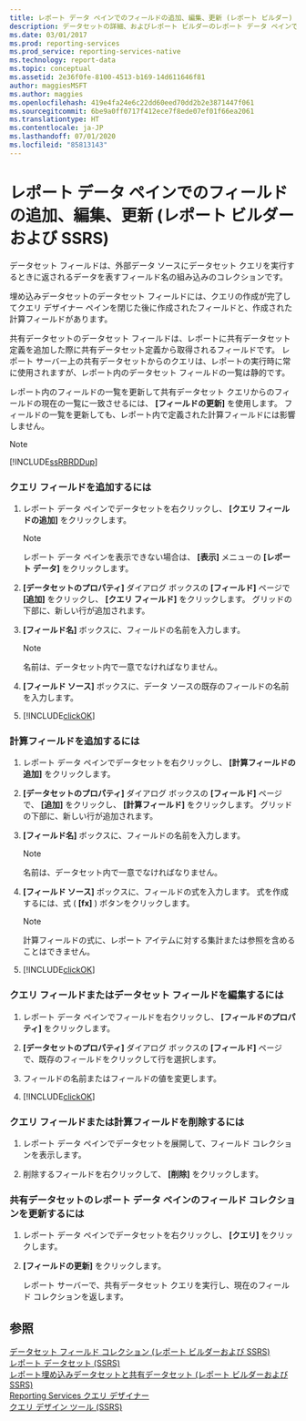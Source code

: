 ```yaml
---
title: レポート データ ペインでのフィールドの追加、編集、更新 (レポート ビルダー) | Microsoft Docs
description: データセットの詳細、およびレポート ビルダーのレポート データ ペインでフィールドの追加、編集、更新を行う方法について説明します。
ms.date: 03/01/2017
ms.prod: reporting-services
ms.prod_service: reporting-services-native
ms.technology: report-data
ms.topic: conceptual
ms.assetid: 2e36f0fe-8100-4513-b169-14d611646f81
author: maggiesMSFT
ms.author: maggies
ms.openlocfilehash: 419e4fa24e6c22dd60eed70dd2b2e3871447f061
ms.sourcegitcommit: 6be9a0ff0717f412ece7f8ede07ef01f66ea2061
ms.translationtype: HT
ms.contentlocale: ja-JP
ms.lasthandoff: 07/01/2020
ms.locfileid: "85813143"
---
```

# <a name="add-edit-refresh-fields-in-the-report-data-pane-report-builder-and-ssrs"></a>レポート データ ペインでのフィールドの追加、編集、更新 (レポート ビルダーおよび SSRS)
  データセット フィールドは、外部データ ソースにデータセット クエリを実行するときに返されるデータを表すフィールド名の組み込みのコレクションです。  
  
 埋め込みデータセットのデータセット フィールドには、クエリの作成が完了してクエリ デザイナー ペインを閉じた後に作成されたフィールドと、作成された計算フィールドがあります。  
  
 共有データセットのデータセット フィールドは、レポートに共有データセット定義を追加した際に共有データセット定義から取得されるフィールドです。 レポート サーバー上の共有データセットからのクエリは、レポートの実行時に常に使用されますが、レポート内のデータセット フィールドの一覧は静的です。  
  
 レポート内のフィールドの一覧を更新して共有データセット クエリからのフィールドの現在の一覧に一致させるには、 **[フィールドの更新]** を使用します。 フィールドの一覧を更新しても、レポート内で定義された計算フィールドには影響しません。  
  
> [!NOTE]  
>  [!INCLUDE[ssRBRDDup](../../includes/ssrbrddup-md.md)]  
  
### <a name="to-add-a-query-field"></a>クエリ フィールドを追加するには  
  
1.  レポート データ ペインでデータセットを右クリックし、 **[クエリ フィールドの追加]** をクリックします。  
  
    > [!NOTE]  
    >  レポート データ ペインを表示できない場合は、 **[表示]** メニューの **[レポート データ]** をクリックします。  
  
2.  **[データセットのプロパティ]** ダイアログ ボックスの **[フィールド]** ページで **[追加]** をクリックし、 **[クエリ フィールド]** をクリックします。 グリッドの下部に、新しい行が追加されます。  
  
3.  **[フィールド名]** ボックスに、フィールドの名前を入力します。  
  
    > [!NOTE]  
    >  名前は、データセット内で一意でなければなりません。  
  
4.  **[フィールド ソース]** ボックスに、データ ソースの既存のフィールドの名前を入力します。  
  
5.  [!INCLUDE[clickOK](../../includes/clickok-md.md)]  
  
### <a name="to-add-a-calculated-field"></a>計算フィールドを追加するには  
  
1.  レポート データ ペインでデータセットを右クリックし、 **[計算フィールドの追加]** をクリックします。  
  
2.  **[データセットのプロパティ]** ダイアログ ボックスの **[フィールド]** ページで、 **[追加]** をクリックし、 **[計算フィールド]** をクリックします。 グリッドの下部に、新しい行が追加されます。  
  
3.  **[フィールド名]** ボックスに、フィールドの名前を入力します。  
  
    > [!NOTE]  
    >  名前は、データセット内で一意でなければなりません。  
  
4.  **[フィールド ソース]** ボックスに、フィールドの式を入力します。 式を作成するには、式 ( **[fx]** ) ボタンをクリックします。  
  
    > [!NOTE]  
    >  計算フィールドの式に、レポート アイテムに対する集計または参照を含めることはできません。  
  
5.  [!INCLUDE[clickOK](../../includes/clickok-md.md)]  
  
### <a name="to-edit-a-query-field-or-a-dataset-field"></a>クエリ フィールドまたはデータセット フィールドを編集するには  
  
1.  レポート データ ペインでフィールドを右クリックし、 **[フィールドのプロパティ]** をクリックします。  
  
2.  **[データセットのプロパティ]** ダイアログ ボックスの **[フィールド]** ページで、既存のフィールドをクリックして行を選択します。  
  
3.  フィールドの名前またはフィールドの値を変更します。  
  
4.  [!INCLUDE[clickOK](../../includes/clickok-md.md)]  
  
### <a name="to-delete-a-query-field-or-a-calculated-field"></a>クエリ フィールドまたは計算フィールドを削除するには  
  
1.  レポート データ ペインでデータセットを展開して、フィールド コレクションを表示します。  
  
2.  削除するフィールドを右クリックして、 **[削除]** をクリックします。  
  
### <a name="to-refresh-the-field-collection-in-the-report-data-pane-for-a-shared-dataset"></a>共有データセットのレポート データ ペインのフィールド コレクションを更新するには  
  
1.  レポート データ ペインでデータセットを右クリックし、 **[クエリ]** をクリックします。  
  
2.  **[フィールドの更新]** をクリックします。  
  
     レポート サーバーで、共有データセット クエリを実行し、現在のフィールド コレクションを返します。  
  
## <a name="see-also"></a>参照  
 [データセット フィールド コレクション &#40;レポート ビルダーおよび SSRS&#41;](../../reporting-services/report-data/dataset-fields-collection-report-builder-and-ssrs.md)   
 [レポート データセット (SSRS)](../../reporting-services/report-data/report-datasets-ssrs.md)   
 [レポート埋め込みデータセットと共有データセット &#40;レポート ビルダーおよび SSRS&#41;](../../reporting-services/report-data/report-embedded-datasets-and-shared-datasets-report-builder-and-ssrs.md)   
 [Reporting Services クエリ デザイナー](https://msdn.microsoft.com/library/07efd3f1-804f-45f7-b62a-3e727a3d9835)   
 [クエリ デザイン ツール &#40;SSRS&#41;](query-design-tools-ssrs.md)  
  
  
